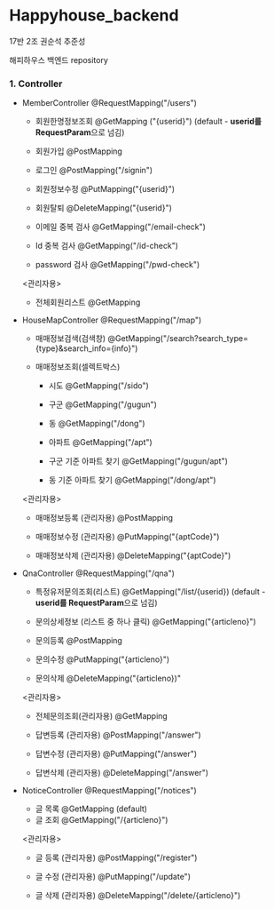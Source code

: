 # Happyhouse_backend

17반 2조 권순석 추준성

해피하우스 백엔드 repository

### 1. Controller

- MemberController @RequestMapping("/users")

  - 회원한명정보조회 @GetMapping ("{userid}") (default - **userid를 RequestParam**으로 넘김)

  - 회원가입 @PostMapping

  - 로그인 @PostMapping("/signin")

  - 회원정보수정 @PutMapping("{userid}")

  - 회원탈퇴 @DeleteMapping("{userid}")

  - 이메일 중복 검사 @GetMapping("/email-check") 

  - Id 중복 검사 @GetMapping("/id-check")

  - password 검사 @GetMapping("/pwd-check") 
  
  <관리자용>

  - 전체회원리스트 @GetMapping



- HouseMapController @RequestMapping("/map")

  - 매매정보검색(검색창) @GetMapping("/search?search_type={type}&search_info={info}")

  - 매매정보조회(셀렉트박스) 
    - 시도 @GetMapping("/sido")
    - 구군 @GetMapping("/gugun")
    - 동 @GetMapping("/dong")
    - 아파트 @GetMapping("/apt")

    - 구군 기준 아파트 찾기 @GetMapping("/gugun/apt") 
    - 동 기준 아파트 찾기 @GetMapping("/dong/apt") 

  <관리자용>

  - 매매정보등록 (관리자용) @PostMapping

  - 매매정보수정 (관리자용) @PutMapping("{aptCode}")

  - 매매정보삭제 (관리자용) @DeleteMapping("{aptCode}")

    

- QnaController @RequestMapping("/qna")

  - 특정유저문의조회(리스트) @GetMapping("/list/{userid}) (default - **userid를 RequestParam**으로 넘김) 

  - 문의상세정보 (리스트 중 하나 클릭) @GetMapping("{articleno}")

  - 문의등록 @PostMapping

  - 문의수정 @PutMapping("{articleno}")

  - 문의삭제 @DeleteMapping("{articleno})"

  <관리자용>

  - 전체문의조회(관리자용) @GetMapping

  - 답변등록 (관리자용) @PostMapping("/answer")

  - 답변수정 (관리자용) @PutMapping("/answer")

  - 답변삭제 (관리자용) @DeleteMapping("/answer")

    

- NoticeController @RequestMapping("/notices") 

  - 글 목록 @GetMapping (default)
  - 글 조회 @GetMapping("/{articleno}")

  <관리자용>

  - 글 등록 (관리자용) @PostMapping("/register")

  - 글 수정 (관리자용) @PutMapping("/update")

  - 글 삭제 (관리자용) @DeleteMapping("/delete/{articleno}")
